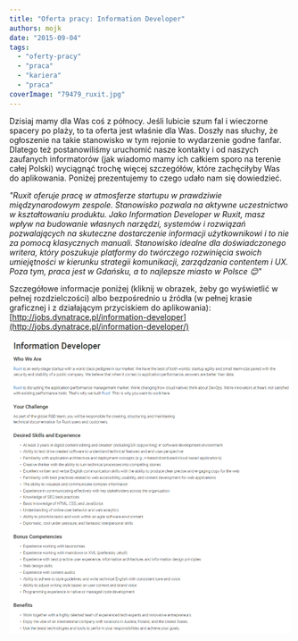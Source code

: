 ```yaml
---
title: "Oferta pracy: Information Developer"
authors: mojk
date: "2015-09-04"
tags:
  - "oferty-pracy"
  - "praca"
  - "kariera"
  - "praca"
coverImage: "79479_ruxit.jpg"
---
```


Dzisiaj mamy dla Was coś z północy. Jeśli lubicie szum fal i wieczorne spacery
po plaży, to ta oferta jest właśnie dla Was. Doszły nas słuchy, że ogłoszenie na
takie stanowisko w tym rejonie to wydarzenie godne fanfar. Dlatego też
postanowiliśmy uruchomić nasze kontakty i od naszych zaufanych informatorów (jak
wiadomo mamy ich całkiem sporo na terenie całej Polski) wyciągnąć trochę więcej
szczegółów, które zachęciłyby Was do aplikowania. Poniżej prezentujemy to czego
udało nam się dowiedzieć.

<!--truncate-->

_"Ruxit oferuje pracę w atmosferze startupu w prawdziwie międzynarodowym
zespole. Stanowisko pozwala na aktywne uczestnictwo w kształtowaniu produktu.
Jako Information Developer w Ruxit, masz wpływ na budowanie własnych narzędzi,
systemów i rozwiązań pozwalających na skuteczne dostarczenie informacji
użytkownikowi i to nie za pomocą klasycznych manuali. Stanowisko idealne dla
doświadczonego writera, który poszukuje platformy do twórczego rozwinięcia
swoich umiejętności w kierunku strategii komunikacji, zarządzania contentem i
UX. Poza tym, praca jest w Gdańsku, a to najlepsze miasto w Polsce 😊"_

Szczegółowe informacje poniżej (kliknij w obrazek, żeby go wyświetlić w pełnej
rozdzielczości) albo bezpośrednio u źródła (w pełnej krasie graficznej i z
działającym przyciskiem do aplikowania):
[http://jobs.dynatrace.pl/information-developer](http://jobs.dynatrace.pl/information-developer/)

[![ruxit_ogloszenie](images/ruxit_ogloszenie.png)](http://techwriter.pl/wp-content/uploads/2015/09/ruxit_ogloszenie.png)
